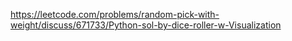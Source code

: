 https://leetcode.com/problems/random-pick-with-weight/discuss/671733/Python-sol-by-dice-roller-w-Visualization